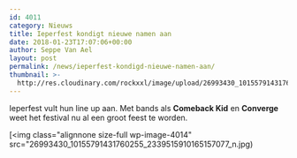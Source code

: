 ```yaml
---
id: 4011
category: Nieuws
title: Ieperfest kondigt nieuwe namen aan
date: 2018-01-23T17:07:06+00:00
author: Seppe Van Ael
layout: post
permalink: /news/ieperfest-kondigd-nieuwe-namen-aan/
thumbnail: >-
  http://res.cloudinary.com/rockxxl/image/upload/26993430_10155791431760255_2339515910165157077_n.jpg
---
```

Ieperfest vult hun line up aan. Met bands als **Comeback Kid** en **Converge** weet het festival nu al een groot feest te worden.

[<img class="alignnone size-full wp-image-4014" src="26993430_10155791431760255_2339515910165157077_n.jpg)